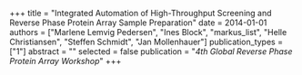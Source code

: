 +++
title = "Integrated Automation of High-Throughput Screening and Reverse Phase Protein Array Sample Preparation"
date = 2014-01-01
authors = ["Marlene Lemvig Pedersen", "Ines Block", "markus_list", "Helle Christiansen", "Steffen Schmidt", "Jan Mollenhauer"]
publication_types = ["1"]
abstract = ""
selected = false
publication = "*4th Global Reverse Phase Protein Array Workshop*"
+++

